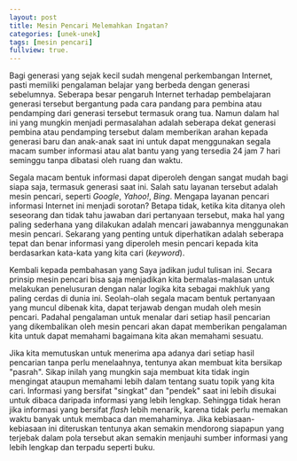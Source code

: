 ```yaml
---
layout: post
title: Mesin Pencari Melemahkan Ingatan?
categories: [unek-unek]
tags: [mesin pencari]
fullview: true.
---
```


Bagi generasi yang sejak kecil sudah mengenal perkembangan Internet, pasti memiliki pengalaman belajar yang berbeda dengan generasi sebelumnya. Seberapa besar pengaruh Internet terhadap pembelajaran generasi tersebut bergantung pada cara pandang para pembina atau pendamping dari generasi tersebut termasuk orang tua. Namun dalam hal ini yang mungkin menjadi permasalahan adalah seberapa dekat generasi pembina atau pendamping tersebut dalam memberikan arahan kepada generasi baru dan anak-anak saat ini untuk dapat menggunakan segala macam sumber informasi atau alat bantu yang yang tersedia 24 jam 7 hari seminggu tanpa dibatasi oleh ruang dan waktu.

Segala macam bentuk informasi dapat diperoleh dengan sangat mudah bagi siapa saja, termasuk generasi saat ini. Salah satu layanan tersebut adalah mesin pencari, seperti *Google*, *Yahoo!*, *Bing*. Mengapa layanan pencari informasi Internet ini menjadi sorotan? Betapa tidak, ketika kita ditanya oleh seseorang dan tidak tahu jawaban dari pertanyaan tersebut, maka hal yang paling sederhana yang dilakukan adalah mencari jawabannya menggunakan mesin pencari. Sekarang yang penting untuk diperhatikan adalah seberapa tepat dan benar informasi yang diperoleh mesin pencari kepada kita berdasarkan kata-kata yang kita cari (*keyword*). 

Kembali kepada pembahasan yang Saya jadikan judul tulisan ini. Secara prinsip mesin pencari bisa saja menjadikan kita bermalas-malasan untuk melakukan penelusuran dengan nalar logika kita sebagai makhluk yang paling cerdas di dunia ini. Seolah-olah segala macam bentuk pertanyaan yang muncul dibenak kita, dapat terjawab dengan mudah oleh mesin pencari. Padahal pengalaman untuk menalar dari setiap hasil pencarian yang dikembalikan oleh mesin pencari akan dapat memberikan pengalaman kita untuk dapat memahami bagaimana kita akan memahami sesuatu.

Jika kita memutuskan untuk menerima apa adanya dari setiap hasil pencarian tanpa perlu menelaahnya, tentunya akan membuat kita bersikap "pasrah". Sikap inilah yang mungkin saja membuat kita tidak ingin mengingat ataupun memahami lebih dalam tentang suatu topik yang kita cari. Informasi yang bersifat "singkat" dan "pendek" saat ini lebih disukai untuk dibaca daripada informasi yang lebih lengkap. Sehingga tidak heran jika informasi yang bersifat *flash* lebih menarik, karena tidak perlu memakan waktu banyak untuk membaca dan memahaminya. Jika kebiasaan-kebiasaan ini diteruskan tentunya akan semakin mendorong siapapun yang terjebak dalam pola tersebut akan semakin menjauhi sumber informasi yang lebih lengkap dan terpadu seperti buku.
